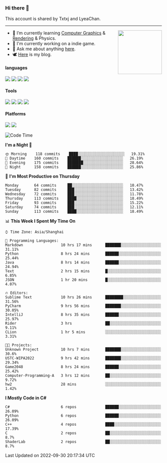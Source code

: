 ### Hi there 👋

This account is shared by Txtxj and LyeaChan.

---

<img align="right" height="141" src="https://github-readme-stats.vercel.app/api?username=txtxj&theme=tokyonight&show_icons=true&count_private=true">

- 🌱 I’m currently learning [Computer Graphics](https://github.com/txtxj/GAMES101) & [Rendering](https://github.com/txtxj/GAMES202) & Physics.
- 🐶 I'm currently working on a indie game.
- 💬 Ask me about anything [here](https://github.com/txtxj/txtxj/issues).
- 🕊️ [Here](https://txtxj.top) is my blog.

#### languages

![](https://img.shields.io/badge/C++-00599C?logo=cplusplus&logoColor=fff)
![](https://img.shields.io/badge/Python-3e74a2?logo=python&logoColor=fff)
![](https://img.shields.io/badge/C%23-239120?logo=csharp&logoColor=fff)
![](https://img.shields.io/badge/C-A8B9CC?logo=c&logoColor=555)


#### Tools

![](https://img.shields.io/badge/JetBrains-000000?logo=jetbrains&logoColor=fff)
![](https://img.shields.io/badge/Unity-FFFFFF?logo=unity&logoColor=000)
![](https://img.shields.io/badge/SublimeText_3-FF9800?logo=sublimetext&logoColor=fff)
![](https://img.shields.io/badge/Blender-F5792A?logo=blender&logoColor=fff)


#### Platforms

![](https://img.shields.io/badge/Windows_10-0078D6?logo=windows&logoColor=fff)
![](https://img.shields.io/badge/Ubuntu_20.04-E95420?logo=ubuntu&logoColor=fff)


<!--START_SECTION:waka-->
![Code Time](http://img.shields.io/badge/Code%20Time-356%20hrs%2058%20mins-blue)

**I'm a Night 🦉** 

```text
🌞 Morning    118 commits    ████░░░░░░░░░░░░░░░░░░░░░   19.31% 
🌆 Daytime    160 commits    ██████░░░░░░░░░░░░░░░░░░░   26.19% 
🌃 Evening    175 commits    ███████░░░░░░░░░░░░░░░░░░   28.64% 
🌙 Night      158 commits    ██████░░░░░░░░░░░░░░░░░░░   25.86%

```
📅 **I'm Most Productive on Thursday** 

```text
Monday       64 commits     ██░░░░░░░░░░░░░░░░░░░░░░░   10.47% 
Tuesday      82 commits     ███░░░░░░░░░░░░░░░░░░░░░░   13.42% 
Wednesday    72 commits     ███░░░░░░░░░░░░░░░░░░░░░░   11.78% 
Thursday     113 commits    ████░░░░░░░░░░░░░░░░░░░░░   18.49% 
Friday       93 commits     ███░░░░░░░░░░░░░░░░░░░░░░   15.22% 
Saturday     74 commits     ███░░░░░░░░░░░░░░░░░░░░░░   12.11% 
Sunday       113 commits    ████░░░░░░░░░░░░░░░░░░░░░   18.49%

```


📊 **This Week I Spent My Time On** 

```text
⌚︎ Time Zone: Asia/Shanghai

💬 Programming Languages: 
Markdown                 10 hrs 17 mins      ███████░░░░░░░░░░░░░░░░░░   31.11% 
Python                   8 hrs 24 mins       ██████░░░░░░░░░░░░░░░░░░░   25.44% 
Java                     8 hrs 14 mins       ██████░░░░░░░░░░░░░░░░░░░   24.94% 
Text                     2 hrs 15 mins       █░░░░░░░░░░░░░░░░░░░░░░░░   6.85% 
JSON                     1 hr 20 mins        █░░░░░░░░░░░░░░░░░░░░░░░░   4.07%

🔥 Editors: 
Sublime Text             10 hrs 26 mins      ████████░░░░░░░░░░░░░░░░░   31.56% 
PyCharm                  9 hrs 56 mins       ███████░░░░░░░░░░░░░░░░░░   30.05% 
IntelliJ                 8 hrs 35 mins       ██████░░░░░░░░░░░░░░░░░░░   25.97% 
Rider                    3 hrs               ██░░░░░░░░░░░░░░░░░░░░░░░   9.11% 
CLion                    1 hr 5 mins         ░░░░░░░░░░░░░░░░░░░░░░░░░   3.31%

🐱‍💻 Projects: 
Unknown Project          10 hrs 7 mins       ███████░░░░░░░░░░░░░░░░░░   30.6% 
USTC-WIPA2022            9 hrs 42 mins       ███████░░░░░░░░░░░░░░░░░░   29.34% 
Game2048                 8 hrs 24 mins       ██████░░░░░░░░░░░░░░░░░░░   25.42% 
Computer-Programming-A   3 hrs 12 mins       ██░░░░░░░░░░░░░░░░░░░░░░░   9.72% 
hw2                      28 mins             ░░░░░░░░░░░░░░░░░░░░░░░░░   1.42%

```

**I Mostly Code in C#** 

```text
C#                       6 repos             ██████░░░░░░░░░░░░░░░░░░░   26.09% 
Python                   6 repos             ██████░░░░░░░░░░░░░░░░░░░   26.09% 
C++                      4 repos             ████░░░░░░░░░░░░░░░░░░░░░   17.39% 
C                        2 repos             ██░░░░░░░░░░░░░░░░░░░░░░░   8.7% 
ShaderLab                2 repos             ██░░░░░░░░░░░░░░░░░░░░░░░   8.7%

```



 Last Updated on 2022-09-30 20:17:34 UTC
<!--END_SECTION:waka-->
